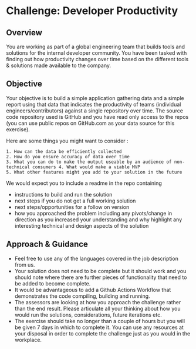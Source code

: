 # Challenge: Developer Productivity

## Overview
You are working as part of a global engineering team that builds tools and solutions for the internal developer community. You have been tasked with finding out how productivity changes over time based on the different tools & solutions made available to the company.

## Objective
Your objective is to build a simple application gathering data and a simple report using that data that indicates the productivity of teams (individual engineers/contributors) against a single repository over time. The source code repository used is GitHub and you have read only access to the repos (you can use public repos on GitHub.com as your data source for this exercise).

Here are some things you might want to consider :

    1. How can the data be efficiently collected
    2. How do you ensure accuracy of data over time
    3. What you can do to make the output useable by an audience of non-technical consumers 4. What would make a viable MVP
    5. What other features might you add to your solution in the future


We would expect you to include a readme in the repo containing
- instructions to build and run the solution
- next steps if you do not get a full working solution
- next steps/opportunities for a follow on version
- how you approached the problem including any pivots/change in direction as you increased your understanding and why highlight any interesting technical and design aspects of the solution

## Approach & Guidance
- Feel free to use any of the languages covered in the job description from us.
- Your solution does not need to be complete but it should work and you should note where there are further pieces of functionality that need to be added to become complete.
- It would be advantageous to add a Github Actions Workflow that demonstrates the code compiling, building and running.
- The assessors are looking at how you approach the challenge rather than the end result. Please articulate all your thinking about how you would run the solutions, considerations, future iterations etc.
- The exercise should take no longer than a couple of hours but you will be given 7 days in which to complete it. You can use any resources at your disposal in order to complete the challenge just as you would in the workplace.